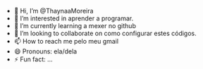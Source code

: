- 👋 Hi, I’m @ThaynaaMoreira
- 👀 I’m interested in aprender a programar.
- 🌱 I’m currently learning a mexer no github
- 💞️ I’m looking to collaborate on como configurar estes códigos.
- 📫 How to reach me pelo meu gmail
- 😄 Pronouns: ela/dela
- ⚡ Fun fact: ...

<!---
ThaynaaMoreira/ThaynaaMoreira is a ✨ special ✨ repository because its `README.md` (this file) appears on your GitHub profile.
You can click the Preview link to take a look at your changes.
--->
